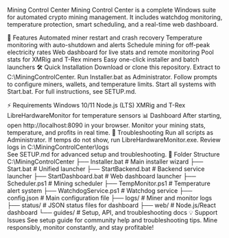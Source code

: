 Mining Control Center
Mining Control Center is a complete Windows suite for automated crypto mining management. It includes watchdog monitoring, temperature protection, smart scheduling, and a real-time web dashboard.

🚀 Features
Automated miner restart and crash recovery
Temperature monitoring with auto-shutdown and alerts
Schedule mining for off-peak electricity rates
Web dashboard for live stats and remote monitoring
Pool stats for XMRig and T-Rex miners
Easy one-click installer and batch launchers
🛠️ Quick Installation
Download or clone this repository.
Extract to C:\MiningControlCenter.
Run Installer.bat as Administrator.
Follow prompts to configure miners, wallets, and temperature limits.
Start all systems with Start.bat.
For full instructions, see SETUP.md.

⚡ Requirements
Windows 10/11
Node.js (LTS)
XMRig and T-Rex
LibreHardwareMonitor for temperature sensors
📊 Dashboard
After starting, open http://localhost:8090 in your browser.
Monitor your mining stats, temperature, and profits in real time.
🔧 Troubleshooting
Run all scripts as Administrator.
If temps do not show, run LibreHardwareMonitor.exe.
Review logs in C:\MiningControlCenter\logs\
See SETUP.md for advanced setup and troubleshooting.
📂 Folder Structure
C:\MiningControlCenter
├── Installer.bat           # Main installer wizard
├── Start.bat               # Unified launcher
├── StartBackend.bat        # Backend service launcher
├── StartDashboard.bat      # Web dashboard launcher
├── Scheduler.ps1           # Mining scheduler
├── TempMonitor.ps1         # Temperature alert system
├── WatchdogService.ps1     # Watchdog service
├── config.json             # Main configuration file
├── logs/                   # Miner and monitor logs
├── status/                 # JSON status files for dashboard
├── web/                    # Node.js/React dashboard
└── guides/                 # Setup, API, and troubleshooting docs
💡 Support
Issues
See setup guide for community help and troubleshooting tips.
Mine responsibly, monitor constantly, and stay profitable!
